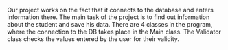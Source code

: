 Our project works on the fact that it connects to the database and enters information there. The main task of the project is to find out information about the student and save his data. There are 4 classes in the program, where the connection to the DB takes place in the Main class. The Validator class checks the values entered by the user for their validity.